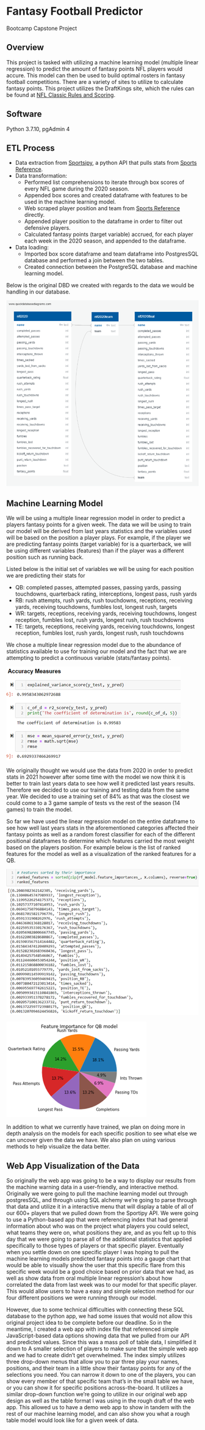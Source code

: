 # Fantasy Football Predictor
Bootcamp Capstone Project

## Overview

This project is tasked with utilizing a machine learning model (multiple linear regression) to predict the amount of fantasy points NFL players would accure. This model can then be used to build optimal rosters in fantasy football competitions.  There are a variety of sites to utilize to calculate fantasy points. This project utilizes the DraftKings site, which the rules can be found at  [NFL Classic Rules and Scoring](https://www.draftkings.com/help/rules/1/1). 

## Software

Python 3.7.10, pgAdmin 4

## ETL Process

- Data extraction from [Sportsipy](https://github.com/roclark/sportsipy), a python API that pulls stats from [Sports Reference](https://www.sports-reference.com).
- Data transformation:
  - Performed list comprehensions to iterate through box scores of every NFL game during the 2020 season.
  - Appended box scores and created dataframe with features to be used in the machine learning model.
  - Web scraped player position and team from [Sports Reference](https://www.sports-reference.com) directly.
  - Appended player position to the dataframe in order to filter out defensive players.
  - Calculated fantasy points (target variable) accrued, for each player each week in the 2020 season, and appended to the dataframe.
- Data loading:
  - Imported box score dataframe and team dataframe into PostgresSQL database and performed a join between the two tables.
  - Created connection between the PostgreSQL database and machine learning model. 

Below is the original DBD we created with regards to the data we would be handling in our database. 

![Quick DBD](https://github.com/sbull32/team_cautious_waffle/blob/main/Resources/QuickDBD.png)

## Machine Learning Model

We will be using a multiple linear regression model in order to predict a players fantasy points for a given week. The data we will be using to train our model will be derived from last years statistics and the variables used will be based on the position a player plays. For example, if the player we are predicting fantasy points (target variable) for is a quarterback, we will be using different variables (features) than if the player was a different position such as running back.

Listed below is the initial set of variables we will be using for each position we are predicting their stats for

- QB: completed passes, attempted passes, passing yards, passing touchdowns, quarterback rating, interceptions, longest pass, rush yards
- RB: rush attempts, rush yards, rush touchdowns, receptions, receiving yards, receiving touchdowns, fumbles lost, longest rush, targets
- WR: targets, receptions, receiving yards, receiving touchdowns, longest reception, fumbles lost, rush yards, longest rush, rush touchdowns
- TE: targets, receptions, receiving yards, receiving touchdowns, longest reception, fumbles lost, rush yards, longest rush, rush touchdowns

We chose a multiple linear regression model due to the abundance of statistics available to use for training our model and the fact that we are attempting to predict a continuous variable (stats/fantasy points).

![Linear Regression Model](https://github.com/sbull32/team_cautious_waffle/blob/main/Resources/lin_reg_acc.png)

We originally thought we would use the data from 2020 in order to predict stats in 2021 however after some time with the model we now think it is better to train last years data to see how well it predicted last years results. Therefore we decided to use our training and testing data from the same year. We decided to use a training set of 84% as that was the closest we could come to a 3 game sample of tests vs the rest of the season (14 games) to train the model.

So far we have used the linear regression model on the entire dataframe to see how well last years stats in the aforementioned categories affected their fantasy points as well as a random forest classifier for each of the different positional dataframes to determine which features carried the most weight based on the players position. For example below is the list of ranked features for the model as well as a visualization of the ranked features for a QB.

![Model Features](https://github.com/sbull32/team_cautious_waffle/blob/main/Resources/ranked_features.png)

![Linear Regression Model](https://github.com/sbull32/team_cautious_waffle/blob/main/Resources/qb_features.png)

In addition to what we currently have trained, we plan on doing more in depth analysis on the models for each specific position to see what else we can uncover given the data we have. We also plan on using various methods to help visualize the data better.

## Web App Visualization of the Data

So originally the web app was going to be a way to display our results from the machine warning data in a user-friendly, and interactive method. Originally we were going to pull the machine learning model out through postgresSQL, and through using SQL alchemy we’re going to parse through that data and utilize it in a interactive menu that will display a table of all of our 600+ players that we pulled down from the Sportipy API. We were going to use a Python-based app that were referencing index that had general information about who was on the project what players you could select, what teams they were on, what positions they are, and as you felt up to this day that we were going to parse all of the additional statistics that applied specifically to those types of players or that specific player. Eventually when you settle down on one specific player I was hoping to pull the machine learning models predicted fantasy points into a gauge chart that would be able to visually show the user that this specific flare from this specific week would be a good choice based on prior data that we had, as well as show data from oral multiple linear regression‘s about how correlated the data from last week was to our model for that specific player. This would allow users to have a easy and simple selection method for our four different positions we were running through our model. 

However, due to some technical difficulties with connecting these SQL database to the python app, we had some issues that would not allow this original project idea to be complete before our deadline. So in the meantime, I created a web app with index file that referenced simple JavaScript-based data options showing data that we pulled from our API and predicted values. Since this was a mass poll of table data, I simplified it down to A smaller selection of players to make sure that the simple web app and we had to create didn’t get overwhelmed. The index simply utilizes three drop-down menus that allow you to par three play your names, positions, and their team in a little show their fantasy points for any of the selections you need. You can narrow it down to one of the players, you can show every member of that specific team that’s in the small table we have, or you can show it for specific positions across-the-board. It utilizes a similar drop-down function we’re going to utilize in our original web app design as well as the table format I was using in the rough draft of the web app. This allowed us to have a demo web app to show in tandem with the rest of our machine learning model, and can also show you what a rough table model would look like for a given week of data.
